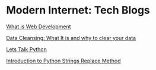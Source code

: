 # Modern Internet: Tech Blogs 
[What is Web Development](https://dsckiit.slab.com/posts/what-is-web-development-x6sbrudk)

[Data Cleansing: What It is and why to clear your data](https://dsckiit.slab.com/posts/data-cleansing-what-it-is-and-why-to-clear-your-data-jxobo74z)

[Lets Talk Python](https://dsckiit.slab.com/posts/lets-talk-python-gxzuctaf)

[Introduction to Python Strings Replace Method](https://dsckiit.slab.com/posts/introduction-to-python-strings-replace-method-hjb5fv99)
